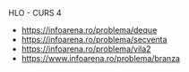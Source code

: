 HLO - CURS 4

- https://infoarena.ro/problema/deque
- https://infoarena.ro/problema/secventa
- https://infoarena.ro/problema/vila2
- https://www.infoarena.ro/problema/branza
